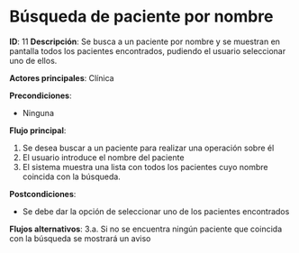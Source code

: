 # Búsqueda de paciente por nombre

**ID**: 11
**Descripción**: Se busca a un paciente por nombre y se muestran en pantalla todos los pacientes encontrados, pudiendo el usuario seleccionar uno de ellos.

**Actores principales**: Clínica

**Precondiciones**:
* Ninguna

**Flujo principal**:
1. Se desea buscar a un paciente para realizar una operación sobre él
2. El usuario introduce el nombre del paciente
3. El sistema muestra una lista con todos los pacientes cuyo nombre coincida con la búsqueda.

**Postcondiciones**:
* Se debe dar la opción de seleccionar uno de los pacientes encontrados

**Flujos alternativos**:
3.a. Si no se encuentra ningún paciente que coincida con la búsqueda se mostrará un aviso
